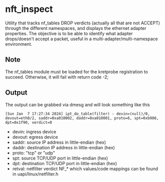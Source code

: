 # nft_inspect

Utility that tracks nf_tables DROP verdicts (actually all that are not ACCEPT) through the different namespaces, and displays the ethernet adapter properties. The objective is to be able to identify what adapter drops/doesn't accept a packet, useful in a multi-adapter/multi-namespace environment.

## Note

The nf_tables module must be loaded for the kretprobe registration to succeed. Otherwise, it will fail with return code -2;

## Output

The output can be grabbed via dmesg and will look something like this

```  
[Sun Jan  7 17:27:34 2024] ipt_do_table(filter) - devin=(null)/0, devout=eth0/2, saddr=0xa010002, daddr=0xa010001, proto=6, spt=0xb986, dpt=0x1f90, verdict=0
```

- devin: ingress device
- devout: egress device
- saddr: source IP address in little-endian (hex)
- daddr: destination IP address in little-endian (hex)
- proto: "tcp" or "udp"
- spt: source TCP/UDP port in little-endian (hex)
- dpt: destination TCP/UDP port in little-endian (hex)
- retval: netfilter verdict NF_* which values/code mappings can be found in uapi/linux/netfilter.h

